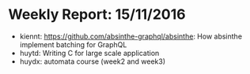 # Weekly Report: 15/11/2016

- kiennt: https://github.com/absinthe-graphql/absinthe: How absinthe implement batching for GraphQL
- huytd: Writing C for large scale application
- huydx: automata course (week2 and week3)

